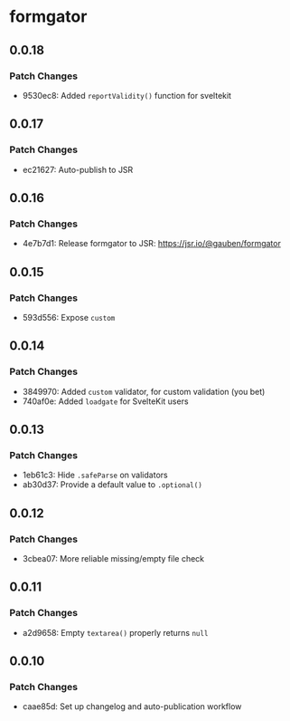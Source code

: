 # formgator

## 0.0.18

### Patch Changes

- 9530ec8: Added `reportValidity()` function for sveltekit

## 0.0.17

### Patch Changes

- ec21627: Auto-publish to JSR

## 0.0.16

### Patch Changes

- 4e7b7d1: Release formgator to JSR: https://jsr.io/@gauben/formgator

## 0.0.15

### Patch Changes

- 593d556: Expose `custom`

## 0.0.14

### Patch Changes

- 3849970: Added `custom` validator, for custom validation (you bet)
- 740af0e: Added `loadgate` for SvelteKit users

## 0.0.13

### Patch Changes

- 1eb61c3: Hide `.safeParse` on validators
- ab30d37: Provide a default value to `.optional()`

## 0.0.12

### Patch Changes

- 3cbea07: More reliable missing/empty file check

## 0.0.11

### Patch Changes

- a2d9658: Empty `textarea()` properly returns `null`

## 0.0.10

### Patch Changes

- caae85d: Set up changelog and auto-publication workflow
